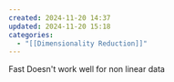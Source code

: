 ```yaml
---
created: 2024-11-20 14:37
updated: 2024-11-20 15:18
categories:
  - "[[Dimensionality Reduction]]"
---
```

Fast
Doesn't work well for non linear data